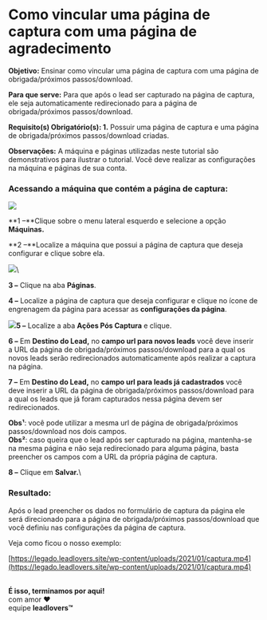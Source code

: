 # Como vincular uma página de captura com uma página de agradecimento

**Objetivo:** Ensinar como vincular uma página de captura com uma página de obrigada/próximos passos/download.

**Para que serve:** Para que após o lead ser capturado na página de captura, ele seja automaticamente redirecionado para a página de obrigada/próximos passos/download.

**Requisito(s) Obrigatório(s): 1.** Possuir uma página de captura e uma página de obrigada/próximos passos/download criadas.

**Observações:** A máquina e páginas utilizadas neste tutorial são demonstrativos para ilustrar o tutorial. Você deve realizar as configurações na máquina e páginas de sua conta.

### **Acessando a máquina que contém a página de captura:**

![](https://legado.leadlovers.site/wp-content/uploads/2021/01/1-1.png)

**1 –**Clique sobre o menu lateral esquerdo e selecione a opção **Máquinas.**

**2 –**Localize a máquina que possui a página de captura que deseja configurar e clique sobre ela.

![](https://legado.leadlovers.site/wp-content/uploads/2021/01/captura.png)\


**3 –** Clique na aba **Páginas**.

**4 –** Localize a página de captura que deseja configurar e clique no ícone de engrenagem da página para acessar as **configurações da página**.

![](https://legado.leadlovers.site/wp-content/uploads/2021/01/config.png)**5 –** Localize a aba **Ações Pós Captura** e clique.

**6 –** Em **Destino do Lead,** no **campo url para novos leads** você deve inserir a URL da página de obrigada/próximos passos/download para a qual os novos leads serão redirecionados automaticamente após realizar a captura na página.

**7 –** Em **Destino do Lead,** no **campo url para leads já cadastrados** você deve inserir a URL da página de obrigada/próximos passos/download para a qual os leads que já foram capturados nessa página devem ser redirecionados.

**Obs¹**: você pode utilizar a mesma url de página de obrigada/próximos passos/download nos dois campos.\
**Obs²**: caso queira que o lead após ser capturado na página, mantenha-se na mesma página e não seja redirecionado para alguma página, basta preencher os campos com a URL da própria página de captura.

**8 –** Clique em **Salvar.**\


### **Resultado:**

Após o lead preencher os dados no formulário de captura da página ele será direcionado para a página de obrigada/próximos passos/download que você definiu nas configurações da página de captura.

Veja como ficou o nosso exemplo:

[https://legado.leadlovers.site/wp-content/uploads/2021/01/captura.mp4](https://legado.leadlovers.site/wp-content/uploads/2021/01/captura.mp4)

\
**É isso, terminamos por aqui!**\
com amor ❤\
equipe **leadlovers™**
